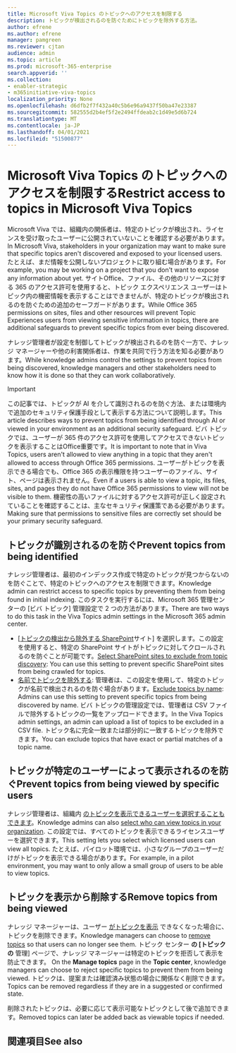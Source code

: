 ```yaml
---
title: Microsoft Viva Topics のトピックへのアクセスを制限する
description: トピックが検出されるのを防ぐためにトピックを除外する方法。
author: efrene
ms.author: efrene
manager: pamgreen
ms.reviewer: cjtan
audience: admin
ms.topic: article
ms.prod: microsoft-365-enterprise
search.appverid: ''
ms.collection:
- enabler-strategic
- m365initiative-viva-topics
localization_priority: None
ms.openlocfilehash: d6dfb2f7f432a40c5b6e96a9437f50ba47e23387
ms.sourcegitcommit: 582555d2b4ef5f2e2494ffdeab2c1d49e5d6b724
ms.translationtype: MT
ms.contentlocale: ja-JP
ms.lasthandoff: 04/01/2021
ms.locfileid: "51500877"
---
```

# <a name="restrict-access-to-topics-in-microsoft-viva-topics"></a><span data-ttu-id="8ecfb-103">Microsoft Viva Topics のトピックへのアクセスを制限する</span><span class="sxs-lookup"><span data-stu-id="8ecfb-103">Restrict access to topics in Microsoft Viva Topics</span></span>

<span data-ttu-id="8ecfb-104">Microsoft Viva では、組織内の関係者は、特定のトピックが検出され、ライセンスを受け取ったユーザーに公開されていないことを確認する必要があります。</span><span class="sxs-lookup"><span data-stu-id="8ecfb-104">In Microsoft Viva, stakeholders in your organization may want to make sure that specific topics aren't discovered and exposed to your licensed users.</span></span> <span data-ttu-id="8ecfb-105">たとえば、まだ情報を公開しないプロジェクトに取り組む場合があります。</span><span class="sxs-lookup"><span data-stu-id="8ecfb-105">For example, you may be working on a project that you don't want to expose any information about yet.</span></span> <span data-ttu-id="8ecfb-106">サイトOffice、ファイル、その他のリソースに対する 365 のアクセス許可を使用すると、トピック エクスペリエンス ユーザーはトピック内の機密情報を表示することはできませんが、特定のトピックが検出されるのを防ぐための追加のセーフガードがあります。</span><span class="sxs-lookup"><span data-stu-id="8ecfb-106">While Office 365 permissions on sites, files and other resources will prevent Topic Experiences users from viewing sensitive information in topics, there are additional safeguards to prevent specific topics from ever being discovered.</span></span>

<span data-ttu-id="8ecfb-107">ナレッジ管理者が設定を制御してトピックが検出されるのを防ぐ一方で、ナレッジ マネージャーや他の利害関係者は、作業を共同で行う方法を知る必要があります。</span><span class="sxs-lookup"><span data-stu-id="8ecfb-107">While knowledge admins control the settings to prevent topics from being discovered, knowledge managers and other stakeholders need to know how it is done so that they can work collaboratively.</span></span>

> [!Important] 
> <span data-ttu-id="8ecfb-108">この記事では、トピックが AI を介して識別されるのを防ぐ方法、または環境内で追加のセキュリティ保護手段として表示する方法について説明します。</span><span class="sxs-lookup"><span data-stu-id="8ecfb-108">This article describes ways to prevent topics from being identified through AI or viewed in your environment as an additional security safeguard.</span></span> <span data-ttu-id="8ecfb-109">ビバ トピックでは、ユーザーが 365 件のアクセス許可を使用してアクセスできないトピックを表示することはOffice重要です。</span><span class="sxs-lookup"><span data-stu-id="8ecfb-109">It is important to note that in Viva Topics, users aren't allowed to view anything in a topic that they aren't allowed to access through Office 365 permissions.</span></span> <span data-ttu-id="8ecfb-110">ユーザーがトピックを表示できる場合でも、Office 365 の表示権限を持つユーザーのファイル、サイト、ページは表示されません。</span><span class="sxs-lookup"><span data-stu-id="8ecfb-110">Even if a users is able to view a topic, its files, sites, and pages they do not have Office 365 permissions to view will not be visible to them.</span></span> <span data-ttu-id="8ecfb-111">機密性の高いファイルに対するアクセス許可が正しく設定されていることを確認することは、主なセキュリティ保護策である必要があります。</span><span class="sxs-lookup"><span data-stu-id="8ecfb-111">Making sure that permissions to sensitive files are correctly set should be your primary security safeguard.</span></span>

## <a name="prevent-topics-from-being-identified"></a><span data-ttu-id="8ecfb-112">トピックが識別されるのを防ぐ</span><span class="sxs-lookup"><span data-stu-id="8ecfb-112">Prevent topics from being identified</span></span>

<span data-ttu-id="8ecfb-113">ナレッジ管理者は、最初のインデックス作成で特定のトピックが見つからないのを防ぐことで、特定のトピックへのアクセスを制限できます。</span><span class="sxs-lookup"><span data-stu-id="8ecfb-113">Knowledge admin can restrict access to specific topics by preventing them from being found in initial indexing.</span></span> <span data-ttu-id="8ecfb-114">このタスクを実行するには、Microsoft 365 管理センターの [ビバ トピック] 管理設定で 2 つの方法があります。</span><span class="sxs-lookup"><span data-stu-id="8ecfb-114">There are two ways to do this task in the Viva Topics admin settings in the Microsoft 365 admin center.</span></span>
 
- <span data-ttu-id="8ecfb-115">[[トピックの検出から除外する SharePoint](./topic-experiences-discovery.md#select-sharepoint-topic-sources)サイト] を選択します。この設定を使用すると、特定の SharePoint サイトがトピックに対してクロールされるのを防ぐことが可能です。</span><span class="sxs-lookup"><span data-stu-id="8ecfb-115">[Select SharePoint sites to exclude from topic discovery](./topic-experiences-discovery.md#select-sharepoint-topic-sources): You can use this setting to prevent specific SharePoint sites from being crawled for topics.</span></span>
- <span data-ttu-id="8ecfb-116">[名前でトピックを除外する](./topic-experiences-discovery.md#exclude-topics-by-name): 管理者は、この設定を使用して、特定のトピックが名前で検出されるのを防ぐ場合があります。</span><span class="sxs-lookup"><span data-stu-id="8ecfb-116">[Exclude topics by name](./topic-experiences-discovery.md#exclude-topics-by-name): Admins can use this setting to prevent specific topics from being discovered by name.</span></span> <span data-ttu-id="8ecfb-117">ビバ トピックの管理設定では、管理者は CSV ファイルで除外するトピックの一覧をアップロードできます。</span><span class="sxs-lookup"><span data-stu-id="8ecfb-117">In the Viva Topics admin settings, an admin can upload a list of topics to be excluded in a CSV file.</span></span> <span data-ttu-id="8ecfb-118">トピック名に完全一致または部分的に一致するトピックを除外できます。</span><span class="sxs-lookup"><span data-stu-id="8ecfb-118">You can exclude topics that have exact or partial matches of a topic name.</span></span>

## <a name="prevent-topics-from-being-viewed-by-specific-users"></a><span data-ttu-id="8ecfb-119">トピックが特定のユーザーによって表示されるのを防ぐ</span><span class="sxs-lookup"><span data-stu-id="8ecfb-119">Prevent topics from being viewed by specific users</span></span>

<span data-ttu-id="8ecfb-120">ナレッジ管理者は、組織内 [のトピックを表示できるユーザーを選択することもできます](./topic-experiences-knowledge-rules.md)。</span><span class="sxs-lookup"><span data-stu-id="8ecfb-120">Knowledge admins can also [select who can view topics in your organization](./topic-experiences-knowledge-rules.md).</span></span> <span data-ttu-id="8ecfb-121">この設定では、すべてのトピックを表示できるライセンスユーザーを選択できます。</span><span class="sxs-lookup"><span data-stu-id="8ecfb-121">This setting lets you select which licensed users can view all topics.</span></span> <span data-ttu-id="8ecfb-122">たとえば、パイロット環境では、小さなグループのユーザーだけがトピックを表示できる場合があります。</span><span class="sxs-lookup"><span data-stu-id="8ecfb-122">For example, in a pilot environment, you may want to only allow a small group of users to be able to view topics.</span></span>

## <a name="remove-topics-from-being-viewed"></a><span data-ttu-id="8ecfb-123">トピックを表示から削除する</span><span class="sxs-lookup"><span data-stu-id="8ecfb-123">Remove topics from being viewed</span></span>

<span data-ttu-id="8ecfb-124">ナレッジ マネージャーは、ユーザー [がトピックを表示](./manage-topics.md) できなくなった場合に、トピックを削除できます。</span><span class="sxs-lookup"><span data-stu-id="8ecfb-124">Knowledge managers can choose to [remove topics](./manage-topics.md) so that users can no longer see them.</span></span> <span data-ttu-id="8ecfb-125">トピック センター **の [トピックの** 管理] ページで、ナレッジ マネージャーは特定のトピックを拒否して表示を防止できます。 </span><span class="sxs-lookup"><span data-stu-id="8ecfb-125">On the **Manage topics** page in the **Topic center**, knowledge managers can choose to reject specific topics to prevent them from being viewed.</span></span> <span data-ttu-id="8ecfb-126">トピックは、提案または確認済み状態の場合に関係なく削除できます。</span><span class="sxs-lookup"><span data-stu-id="8ecfb-126">Topics can be removed regardless if they are in a suggested or confirmed state.</span></span>

<span data-ttu-id="8ecfb-127">削除されたトピックは、必要に応じて表示可能なトピックとして後で追加できます。</span><span class="sxs-lookup"><span data-stu-id="8ecfb-127">Removed topics can later be added back as viewable topics if needed.</span></span> 


## <a name="see-also"></a><span data-ttu-id="8ecfb-128">関連項目</span><span class="sxs-lookup"><span data-stu-id="8ecfb-128">See also</span></span>



